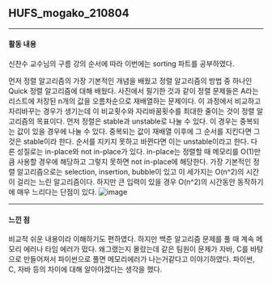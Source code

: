 ## HUFS_mogako_210804


----


#### 활동 내용


신찬수 교수님의 구름 강의 순서에 따라 이번에는 sorting 파트를 공부하였다.


먼저 정렬 알고리즘의 가장 기본적인 개념을 배웠고 정렬 알고리즘의 방법 중 하나인 Quick 정렬 알고리즘에 대해 배웠다. 사진에서 필기한 것과 같이 정렬 문제들은 A라는 리스트에 저장된 n개의 값을 오름차순으로 재배열하는 문제이다. 이 과정에서 비교하고 자리바꾸는 경우가 생기는데 이 비교횟수와 자리바꿈횟수를 최대한 줄이는 것이 정렬 알고리즘의 목표이다. 먼저 정렬은 stable과 unstable로 나눌 수 있다. 이 경우는 중복되는 값이 있을 경우에 나눌 수 있다. 중복되는 값이 재배열 이후에 그 순서를 지킨다면 그것은 stable이라 한다. 순서를 지키지 못하고 바뀐다면 이는 unstable이라고 한다. 다른 성질로는 in-place와 not in-place가 있다. in-place는 정렬할 때 메모리를 O(1)만큼 사용할 경우에 해당하고 그렇지 못하면 not in-place에 해당한다. 가장 기본적인 정렬 알고리즘으로는 selection, insertion, bubble이 있고 이 세가지는 O(n^2)의 시간이 걸리는 느린 알고리즘이다. 하지만 큰 입력이 있을 경우 O(n^2)의 시간동안 동작하기에 매우 느리다는 단점이 있다.
![image](https://user-images.githubusercontent.com/75534543/128490696-9de94ba0-c19d-433e-bc07-529ba3bc4eef.png)



----


#### 느낀 점


비교적 쉬운 내용이라 이해하기도 편하였다. 하지만 백준 알고리즘 문제를 풀 때 계속 메모리 에러나 타임 에러가 떴다. 왜그랬는지 몰랐는데 같은 팀원이 문제가 자바, C를 바탕으로 만들어져서 파이썬으로 풀면 메모리에러가 나는거같다고 이야기하였다. 파이썬, C, 자바 등의 차이에 대해 알아야겠다는 생각을 했다.
